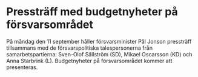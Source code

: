 # Pressträff med budgetnyheter på försvarsområdet

På måndag den 11 september håller försvarsminister Pål Jonson pressträff tillsammans med de försvarspolitiska talespersonerna från samarbetspartierna: Sven-Olof Sällström (SD), Mikael Oscarsson (KD) och Anna Starbrink (L). Budgetnyheter på försvarsområdet kommer att presenteras.
